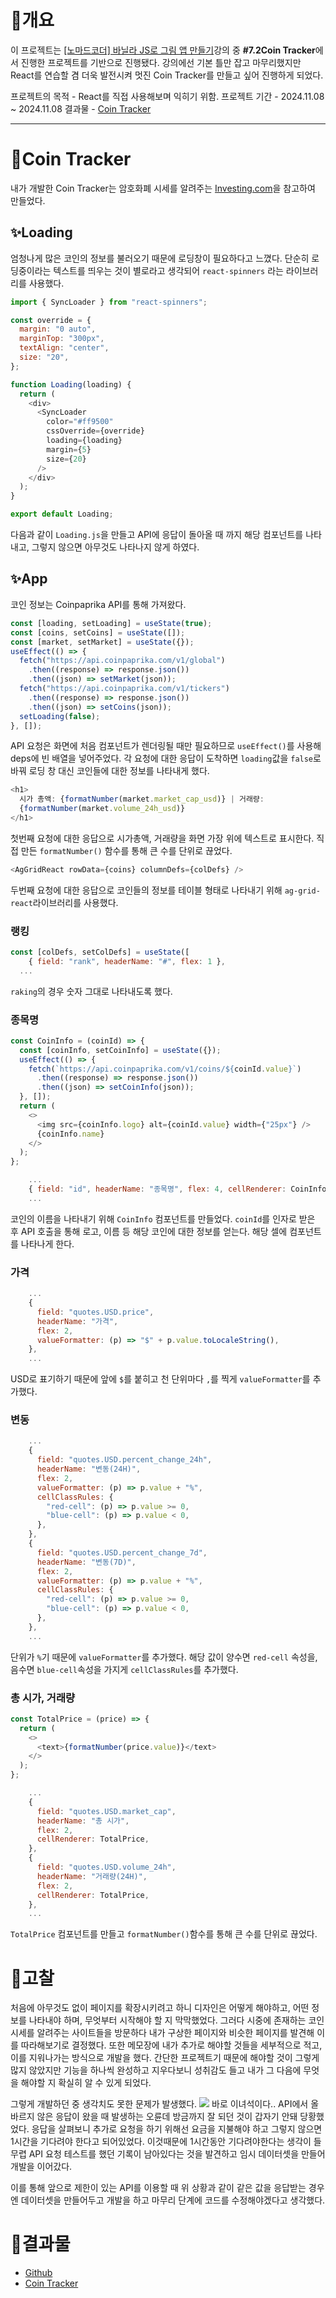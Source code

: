 # 📌개요

이 프로젝트는 [[노마드코더] 바닐라 JS로 그림 앱 만들기](https://nomadcoders.co/react-for-beginners)강의 중 **#7.2Coin Tracker**에서 진행한 프로젝트를 기반으로 진행됐다.
강의에선 기본 틀만 잡고 마무리했지만 React를 연습할 겸 더욱 발전시켜 멋진 Coin Tracker를 만들고 싶어 진행하게 되었다.

프로젝트의 목적 - React를 직접 사용해보며 익히기 위함.
프로젝트 기간 - 2024.11.08 ~ 2024.11.08
결과물 - [Coin Tracker]()

---

# 📌Coin Tracker

내가 개발한 Coin Tracker는 암호화폐 시세를 알려주는 [Investing.com](https://kr.investing.com/crypto)을 참고하여 만들었다.

## ✨Loading

엄청나게 많은 코인의 정보를 불러오기 때문에 로딩창이 필요하다고 느꼈다.
단순히 로딩중이라는 텍스트를 띄우는 것이 별로라고 생각되어 `react-spinners` 라는 라이브러리를 사용했다.

```javascript
import { SyncLoader } from "react-spinners";

const override = {
  margin: "0 auto",
  marginTop: "300px",
  textAlign: "center",
  size: "20",
};

function Loading(loading) {
  return (
    <div>
      <SyncLoader
        color="#ff9500"
        cssOverride={override}
        loading={loading}
        margin={5}
        size={20}
      />
    </div>
  );
}

export default Loading;
```

다음과 같이 `Loading.js`을 만들고 API에 응답이 돌아올 때 까지 해당 컴포넌트를 나타내고, 그렇지 않으면 아무것도 나타나지 않게 하였다.

## ✨App

코인 정보는 Coinpaprika API를 통해 가져왔다.

```javascript
const [loading, setLoading] = useState(true);
const [coins, setCoins] = useState([]);
const [market, setMarket] = useState({});
useEffect(() => {
  fetch("https://api.coinpaprika.com/v1/global")
    .then((response) => response.json())
    .then((json) => setMarket(json));
  fetch("https://api.coinpaprika.com/v1/tickers")
    .then((response) => response.json())
    .then((json) => setCoins(json));
  setLoading(false);
}, []);
```

API 요청은 화면에 처음 컴포넌트가 렌더링될 때만 필요하므로 `useEffect()`를 사용해 deps에 빈 배열을 넣어주었다.
각 요청에 대한 응답이 도착하면 `loading`값을 `false`로 바꿔 로딩 창 대신 코인들에 대한 정보를 나타내게 했다.
<br />

```javascript
<h1>
  시가 총액: {formatNumber(market.market_cap_usd)} | 거래량:
  {formatNumber(market.volume_24h_usd)}
</h1>
```

첫번째 요청에 대한 응답으로 시가총액, 거래량을 화면 가장 위에 텍스트로 표시한다.
직접 만든 `formatNumber()` 함수를 통해 큰 수를 단위로 끊었다.
<br />

```javascript
<AgGridReact rowData={coins} columnDefs={colDefs} />
```

두번째 요청에 대한 응답으로 코인들의 정보를 테이블 형태로 나타내기 위해 `ag-grid-react`라이브러리를 사용했다.

### 랭킹

```javascript
const [colDefs, setColDefs] = useState([
    { field: "rank", headerName: "#", flex: 1 },
  ...
```

`raking`의 경우 숫자 그대로 나타내도록 했다.

### 종목명

```javascript
const CoinInfo = (coinId) => {
  const [coinInfo, setCoinInfo] = useState({});
  useEffect(() => {
    fetch(`https://api.coinpaprika.com/v1/coins/${coinId.value}`)
      .then((response) => response.json())
      .then((json) => setCoinInfo(json));
  }, []);
  return (
    <>
      <img src={coinInfo.logo} alt={coinId.value} width={"25px"} />
      {coinInfo.name}
    </>
  );
};
```

```javascript
	...
	{ field: "id", headerName: "종목명", flex: 4, cellRenderer: CoinInfo },
	...
```

코인의 이름을 나타내기 위해 `CoinInfo` 컴포넌트를 만들었다.
`coinId`를 인자로 받은 후 API 호출을 통해 로고, 이름 등 해당 코인에 대한 정보를 얻는다.
해당 셀에 컴포넌트를 나타나게 한다.

### 가격

```javascript
	...
	{
      field: "quotes.USD.price",
      headerName: "가격",
      flex: 2,
      valueFormatter: (p) => "$" + p.value.toLocaleString(),
    },
	...
```

USD로 표기하기 때문에 앞에 `$`를 붙히고 천 단위마다 `,`를 찍게 `valueFormatter`를 추가했다.

### 변동

```javascript
	...
	{
      field: "quotes.USD.percent_change_24h",
      headerName: "변동(24H)",
      flex: 2,
      valueFormatter: (p) => p.value + "%",
      cellClassRules: {
        "red-cell": (p) => p.value >= 0,
        "blue-cell": (p) => p.value < 0,
      },
    },
    {
      field: "quotes.USD.percent_change_7d",
      headerName: "변동(7D)",
      flex: 2,
      valueFormatter: (p) => p.value + "%",
      cellClassRules: {
        "red-cell": (p) => p.value >= 0,
        "blue-cell": (p) => p.value < 0,
      },
    },
	...
```

단위가 `%`기 때문에 `valueFormatter`를 추가했다.
해당 값이 양수면 `red-cell` 속성을, 음수면 `blue-cell`속성을 가지게 `cellClassRules`를 추가했다.

### 총 시가, 거래량

```javascript
const TotalPrice = (price) => {
  return (
    <>
      <text>{formatNumber(price.value)}</text>
    </>
  );
};
```

```javascript
	...
    {
      field: "quotes.USD.market_cap",
      headerName: "총 시가",
      flex: 2,
      cellRenderer: TotalPrice,
    },
    {
      field: "quotes.USD.volume_24h",
      headerName: "거래량(24H)",
      flex: 2,
      cellRenderer: TotalPrice,
    },
	...
```

`TotalPrice` 컴포넌트를 만들고 `formatNumber()`함수를 통해 큰 수를 단위로 끊었다.

# 📌고찰

처음에 아무것도 없이 페이지를 확장시키려고 하니 디자인은 어떻게 해야하고, 어떤 정보를 나타내야 하며, 무엇부터 시작해야 할 지 막막했었다.
그러다 시중에 존재하는 코인 시세를 알려주는 사이트들을 방문하다 내가 구상한 페이지와 비슷한 페이지를 발견해 이를 따라해보기로 결정했다.
또한 메모장에 내가 추가로 해야할 것들을 세부적으로 적고, 이를 지워나가는 방식으로 개발을 했다.
간단한 프로젝트기 때문에 해야할 것이 그렇게 많지 않았지만 기능을 하나씩 완성하고 지우다보니 성취감도 들고 내가 그 다음에 무엇을 해야할 지 확실히 알 수 있게 되었다.

그렇게 개발하던 중 생각치도 못한 문제가 발생했다.
![](https://velog.velcdn.com/images/sung6770/post/1c1c797a-8a1a-4054-a7ea-f7b137f00d1d/image.png)
바로 이녀석이다..
API에서 올바르지 않은 응답이 왔을 때 발생하는 오륜데 방금까지 잘 되던 것이 갑자기 안돼 당황했었다.
응답을 살펴보니 추가로 요청을 하기 위해선 요금을 지불해야 하고 그렇지 않으면 1시간을 기다려야 한다고 되어있었다.
이것때문에 1시간동안 기다려야한다는 생각이 들 무렵 API 요청 테스트를 했던 기록이 남아있다는 것을 발견하고 임시 데이터셋을 만들어 개발을 이어갔다.

이를 통해 앞으로 제한이 있는 API를 이용할 때 위 상황과 같이 같은 값을 응답받는 경우엔 데이터셋을 만들어두고 개발을 하고 마무리 단계에 코드를 수정해야겠다고 생각했다.

# 📌결과물

- [Github](https://github.com/sung6770/coin-tracker)
- [Coin Tracker]()

